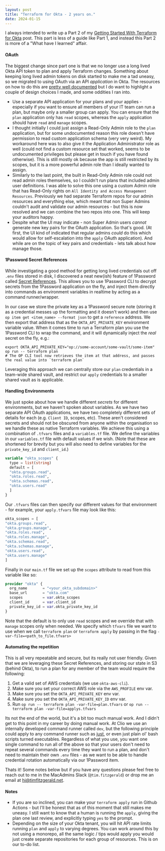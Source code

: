 ```yaml
---
layout: post
title: "Terraform for Okta - 2 years on."
date: 2024-01-15
---
```

I always intended to write up a Part 2 of my [Getting Started With Terraform for Okta](https://me.timfitzgerald.io/2021/terraform-for-okta/) post. This part is less of a guide like Part 1, and instead this Part 2 is more of a "What have I learned" affair.

#### OAuth
The biggest change since part one is that we no longer use a long lived Okta API token to plan and apply Terraform changes. Something about keeping long lived admin tokens on disk started to make me a tad uneasy, so we migrated to using OAuth via an API _application_ in Okta. The resources on how to do this are [pretty well documented](https://developer.okta.com/docs/guides/terraform-enable-org-access/-/main/#add-credentials-to-terraform) but I do want to highlight a couple of design choices I made, and some oddities I ran into. 
- Use a separate API application for your plans and your applies - especially if you want to ensure all members of your IT team can run a plan, but maybe only a smaller group can apply. You can ensure that the `plan` application only has `read` scopes, whereas the `apply` application should have `read` and `manage` scopes.
- I thought initially I could just assign a Read-Only Admin role to the `plan` application, but for some undocumented reason this role doesn't have permission to read custom application schema (very very weird). My workaround here was to also give it the Application Administrator role as well (could not find a custom resource set that worked, seems to be undocumented privileges but please get in touch if you have found otherwise). This is still mostly ok because the app is still restricted by its scopes, but it is a more powerful admin role than I ideally wanted to assign.
- Similarly to the last point, the built in Read-Only Admin role could not read admin roles themselves, so I couldn't run plans that included admin user definitions. I was able to solve this one using a custom Admin role that has Read-Only rights on `All Identity and Access Management Resources`. Previously we had separate Terraform repos for our admin resources and everything else, which meant that non Super Admins couldn't audit and validate our admin resources - but this is now resolved and we can combine the two repos into one. This will keep your auditors happy. 
- Despite what the UI may indicate - non Super Admin users _cannot_ generate new key pairs for the OAuth application. So that's good. (At first, the UI kind of indicated that regular admins _could_ do this which would allow for self-escalation into the `apply` OAuth application).
And while are on the topic of key pairs and credentials - lets talk about how manage those.

#### 1Password Secret References
While investigating a good method for getting long lived credentials out off `.env` files stored in disk, I discovered a neat new(ish) feature of 1Password called [Secret References](https://developer.1password.com/docs/cli/secret-references/). This allows you to use 1Password CLI to decrypt secrets from the 1Password application on the fly, and inject them directly into commands as environment variables in realtime by acting as a command runner/wrapper.

In our case we store the private key as a 1Password secure note (storing it as a credential messes up the formatting and it doesn't work) and then use `op item get <item_name> --format json` to get a `reference` address. We then export that address that as the `OKTA_API_PRIVATE_KEY` environment variable value. When it comes time to run a Terraform plan you use the 1Password CLI to wrap the command, and it will dynamically inject the _real_ secret on the fly, e.g.:

```shell
export OKTA_API_PRIVATE_KEY="op://some-account/some-vault/some-item"
op run -- terraform plan
# The OP CLI tool now retrieves the item at that address, and passes the real value into `terraform plan`
```

Leveraging this approach we can centrally store our `plan` credentials in a team-wide shared vault, and restrict our `apply` credentials to a smaller shared vault as is applicable.

#### Handling Environments
We just spoke about how we handle different _secrets_ for different environments, but we haven't spoken about variables. As we have two separate API OAuth applications, we have two completely different sets of details for each (e.g. `Client ID`, scopes, etc). These aren't considered secrets and should not be obscured from anyone within the organisation so we handle these as native Terraform variables. We achieve this using a combination of `.tfvars` files and a `variables.tf` file. We define the variables in our `variables.tf` file with default values if we wish. (Note that these are shortened for brevity but you will also need to define variables for the `private_key_id` and `client_id`.)

```terraform
variable "okta_scopes" {
  type = list(string)
  default = [
  "okta.groups.read",
  "okta.roles.read",
  "okta.schemas.read",
  "okta.users.read"
  ]
}
```

Our `.tfvars` files can then specify our different values for that environment - for example, your `apply.tfvars` file may look like this:

```terraform
okta_scopes = [
"okta.groups.read",
"okta.groups.manage",
"okta.roles.read",
"okta.roles.manage",
"okta.schemas.read",
"okta.schemas.manage",
"okta.users.read",
"okta.users.manage"
]
```

Finally in our `main.tf` file we set up the `scopes` attribute to read from this variable like so:

```terraform
provider "okta" {
  org_name       = "<your_okta_subdomain>"
  base_url       = "okta.com"
  scopes         = var.okta_scopes
  client_id      = var.client_id
  private_key_id = var.okta_private_key_id
}
```
Note that the default is to only use `read` scopes and we override that with `manage` scopes only when needed. We specify which `tfvars` file we want to use when we call `terraform plan` or `terraform apply` by passing in the flag `-var-file=<path_to_file.tfvars>`

#### Automating the repetition
This is all very repeatable and secure, but its really not user friendly. Given that we are leveraging these Secret References, and storing our state in S3 (behind Okta), to run a plan for any member of the team would require the following:

1. Get a valid set of AWS credentials (we use `okta-aws-cli`).
2. Make sure you set your correct AWS role via the `AWS_PROFILE` env var.
3. Make sure you set the `OKTA_API_PRIVATE_KEY` env var.
4. Make sure you set the `OKTA_API_PRIVATE_KEY_ID` env var.
5. Run `op run -- terraform plan -var-file=plan.tfvars` or `op run -- terraform plan -var-file=applys.tfvars`

Its not the end of the world, but it's a bit too much manual work. And I didn't get to this point in my career by doing manual work. At Clio we use an internally developed command runner called `dev`, but the following principle could apply to any command runner such as [just](https://github.com/casey/just), or even just plain ol' bash scripts turned executables. Regardless of what you use, you want one single command to run all of the above so that your users don't need to repeat several commands every time they want to run a plan, and don't need to maintain their own `.env` files - as we want to be able to handle credential rotation automatically via our 1Password item.

Thats it! Some notes below but if you have any questions please feel free to reach out to me in the MacAdmins Slack (`@tim.fitzgerald`) or drop me an email at hi@timfitzgerald.net.

#### Notes
- If you are so inclined, you can make your `terraform apply` run in Github Actions - but I'll be honest that as of this moment that still makes me uneasy. I still want to know that a human is running the `apply`, giving the plan one last review, and explicitly typing `yes` to the prompt. 
- Depending on the size of your Okta tenant, you will hit API rate limits running `plan` and `apply` to varying degrees. You can work around this by not using a monorepo, all the same logic / tips would apply you would just create separate repositories for each group of resources. This is on our to-do list.


